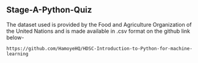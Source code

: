 ## Stage-A-Python-Quiz

The dataset used is provided by the Food and Agriculture Organization of the United Nations and is made available in .csv format on the github link below-

```
https://github.com/HamoyeHQ/HDSC-Introduction-to-Python-for-machine-learning
```
